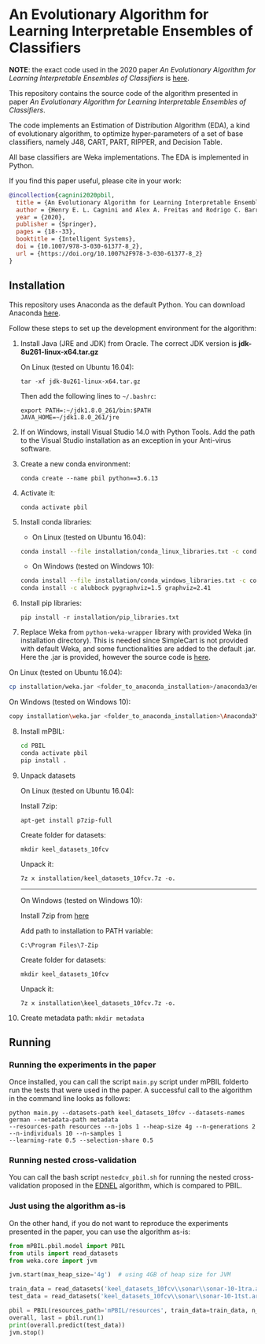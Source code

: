 # An Evolutionary Algorithm for Learning Interpretable Ensembles of Classifiers

**NOTE**: the exact code used in the 2020 paper _An Evolutionary Algorithm for Learning Interpretable Ensembles of Classifiers_
is [here](https://github.com/henryzord/PBIL/tree/f4958df00e2b77e16ce74c44ff2c6c27ea4cec04).

This repository contains the source code of the algorithm presented in paper _An Evolutionary Algorithm for Learning 
Interpretable Ensembles of Classifiers_.

The code implements an Estimation of Distribution Algorithm (EDA), a kind of evolutionary algorithm, to optimize 
hyper-parameters of a set of base classifiers, namely J48, CART, PART, RIPPER, and Decision Table.

All base classifiers are Weka implementations. The EDA is implemented in Python.

If you find this paper useful, please cite in your work:

```bibtex
@incollection{cagnini2020pbil,
  title = {An Evolutionary Algorithm for Learning Interpretable Ensembles of Classifiers},
  author = {Henry E. L. Cagnini and Alex A. Freitas and Rodrigo C. Barros},
  year = {2020},	
  publisher = {Springer},	
  pages = {18--33},	
  booktitle = {Intelligent Systems},
  doi = {10.1007/978-3-030-61377-8_2},	
  url = {https://doi.org/10.1007%2F978-3-030-61377-8_2}
}
```

## Installation

This repository uses Anaconda as the default Python. You can download Anaconda 
[here](https://www.anaconda.com/products/individual).

Follow these steps to set up the development environment for the algorithm:

1. Install Java (JRE and JDK) from Oracle. The correct JDK version is **jdk-8u261-linux-x64.tar.gz** 
   
   On Linux (tested on Ubuntu 16.04):

   `tar -xf jdk-8u261-linux-x64.tar.gz`
   
   Then add the following lines to `~/.bashrc`:
   
   ``` 
   export PATH=:~/jdk1.8.0_261/bin:$PATH
   JAVA_HOME=~/jdk1.8.0_261/jre
   ```

2. If on Windows, install Visual Studio 14.0 with Python Tools. Add the path to the Visual Studio installation as an
exception in your Anti-virus software.

3. Create a new conda environment: 
   
   `conda create --name pbil python==3.6.13`
   
4. Activate it: 
   
   `conda activate pbil`
   
5. Install conda libraries: 
   
   * On Linux (tested on Ubuntu 16.04):

   ```bash
   conda install --file installation/conda_linux_libraries.txt -c conda-forge
   ```
   
   * On Windows (tested on Windows 10):   
   
   ```bash
   conda install --file installation/conda_windows_libraries.txt -c conda-forge
   conda install -c alubbock pygraphviz=1.5 graphviz=2.41
   ```

6. Install pip libraries: 
   
   `pip install -r installation/pip_libraries.txt` 
   
7. Replace Weka from `python-weka-wrapper` library with provided Weka (in installation directory). This is needed since 
SimpleCart is not provided with default Weka, and some functionalities are added to the default .jar. Here the .jar is provided,
however the source code is [here](https://github.com/henryzord/WekaCustom/tree/comparative). 
   
  On Linux (tested on Ubuntu 16.04):
  
  ```bash
  cp installation/weka.jar <folder_to_anaconda_installation>/anaconda3/envs/pbil/lib/python3.6/site-packages/weka/lib/
  ```
    
  On Windows (tested on Windows 10):
    
  ```bash
  copy installation\weka.jar <folder_to_anaconda_installation>\Anaconda3\envs\pbil\Lib\site-packages\weka\lib\
  ```

8. Install mPBIL:

   ```bash
   cd PBIL
   conda activate pbil
   pip install .
   ```

9. Unpack datasets 

   On Linux (tested on Ubuntu 16.04):
    
      Install 7zip: 
         
      `apt-get install p7zip-full`
    
      Create folder for datasets: 
    
      `mkdir keel_datasets_10fcv`  
      
      Unpack it: 
    
      `7z x installation/keel_datasets_10fcv.7z -o.`

   ---

    On Windows (tested on Windows 10):
    
      Install 7zip from [here](https://www.7-zip.org/download.html)
      
      Add path to installation to PATH variable: 
      
      `C:\Program Files\7-Zip`
 
      Create folder for datasets: 
 
      `mkdir keel_datasets_10fcv`
      
      Unpack it: 
 
      `7z x installation\keel_datasets_10fcv.7z -o.`
        
10. Create metadata path: `mkdir metadata`

## Running
  
### Running the experiments in the paper

Once installed, you can call the script `main.py` script under mPBIL folderto run the tests that were used in the paper.
A successful call to the algorithm in the command line looks as follows:

```
python main.py --datasets-path keel_datasets_10fcv --datasets-names german --metadata-path metadata 
--resources-path resources --n-jobs 1 --heap-size 4g --n-generations 2 --n-individuals 10 --n-samples 1 
--learning-rate 0.5 --selection-share 0.5 
```

### Running nested cross-validation

You can call the bash script `nestedcv_pbil.sh` for running the nested cross-validation proposed in the 
[EDNEL](https://github.com/henryzord/ednel) algorithm, which is compared to PBIL.

### Just using the algorithm as-is

On the other hand, if you do not want to reproduce the experiments presented in the paper, you can use the algorithm 
as-is:

```python
from mPBIL.pbil.model import PBIL
from utils import read_datasets
from weka.core import jvm

jvm.start(max_heap_size='4g')  # using 4GB of heap size for JVM

train_data = read_datasets('keel_datasets_10fcv\\sonar\\sonar-10-1tra.arff')
test_data = read_datasets('keel_datasets_10fcv\\sonar\\sonar-10-1tst.arff')

pbil = PBIL(resources_path='mPBIL/resources', train_data=train_data, n_generations=2, n_individuals=10)
overall, last = pbil.run(1)
print(overall.predict(test_data))
jvm.stop()
```
